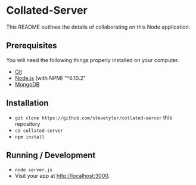 # Collated-Server

This README outlines the details of collaborating on this Node application.


## Prerequisites

You will need the following things properly installed on your computer.

* [Git](http://git-scm.com/)
* [Node.js](http://nodejs.org/) (with NPM) "^6.10.2"
* [MongoDB](https://docs.mongodb.com/manual/installation/)


## Installation

* `git clone https://github.com/stevetyler/collated-server` this repository
* `cd collated-server`
* `npm install`


## Running / Development

* `node server.js`
* Visit your app at [http://localhost:3000](http://localhost:3000).
